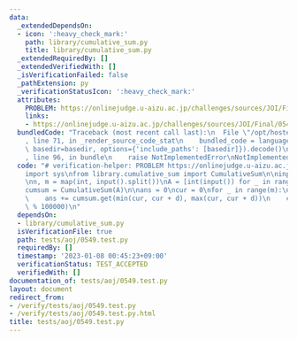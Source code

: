 ```yaml
---
data:
  _extendedDependsOn:
  - icon: ':heavy_check_mark:'
    path: library/cumulative_sum.py
    title: library/cumulative_sum.py
  _extendedRequiredBy: []
  _extendedVerifiedWith: []
  _isVerificationFailed: false
  _pathExtension: py
  _verificationStatusIcon: ':heavy_check_mark:'
  attributes:
    PROBLEM: https://onlinejudge.u-aizu.ac.jp/challenges/sources/JOI/Final/0549
    links:
    - https://onlinejudge.u-aizu.ac.jp/challenges/sources/JOI/Final/0549
  bundledCode: "Traceback (most recent call last):\n  File \"/opt/hostedtoolcache/PyPy/3.7.13/x64/site-packages/onlinejudge_verify/documentation/build.py\"\
    , line 71, in _render_source_code_stat\n    bundled_code = language.bundle(stat.path,\
    \ basedir=basedir, options={'include_paths': [basedir]}).decode()\n  File \"/opt/hostedtoolcache/PyPy/3.7.13/x64/site-packages/onlinejudge_verify/languages/python.py\"\
    , line 96, in bundle\n    raise NotImplementedError\nNotImplementedError\n"
  code: "# verification-helper: PROBLEM https://onlinejudge.u-aizu.ac.jp/challenges/sources/JOI/Final/0549\n\
    import sys\nfrom library.cumulative_sum import CumulativeSum\n\ninput = sys.stdin.readline\n\
    \nn, m = map(int, input().split())\nA = [int(input()) for _ in range(n - 1)]\n\
    cumsum = CumulativeSum(A)\n\nans = 0\ncur = 0\nfor _ in range(m):\n    d = int(input())\n\
    \    ans += cumsum.get(min(cur, cur + d), max(cur, cur + d))\n    cur += d\nprint(ans\
    \ % 100000)\n"
  dependsOn:
  - library/cumulative_sum.py
  isVerificationFile: true
  path: tests/aoj/0549.test.py
  requiredBy: []
  timestamp: '2023-01-08 00:45:23+09:00'
  verificationStatus: TEST_ACCEPTED
  verifiedWith: []
documentation_of: tests/aoj/0549.test.py
layout: document
redirect_from:
- /verify/tests/aoj/0549.test.py
- /verify/tests/aoj/0549.test.py.html
title: tests/aoj/0549.test.py
---
```

